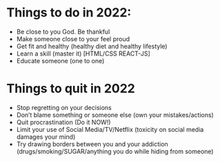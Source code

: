 # Things to do in 2022:
- Be close to you God. Be thankful
- Make someone close to your feel proud
- Get fit and healthy (healthy diet and healthy lifestyle)
- Learn a skill (master it) [HTML/CSS REACT-JS]
- Educate someone (one to one)

# Things to quit in 2022
- Stop regretting on your decisions
- Don’t blame something or someone else (own your mistakes/actions)
- Quit procrastination (Do it NOW!)
- Limit your use of Social Media/TV/Netflix (toxicity on social media damages your mind)
- Try drawing borders between you and your addiction (drugs/smoking/SUGAR/anything you do while hiding from someone)
